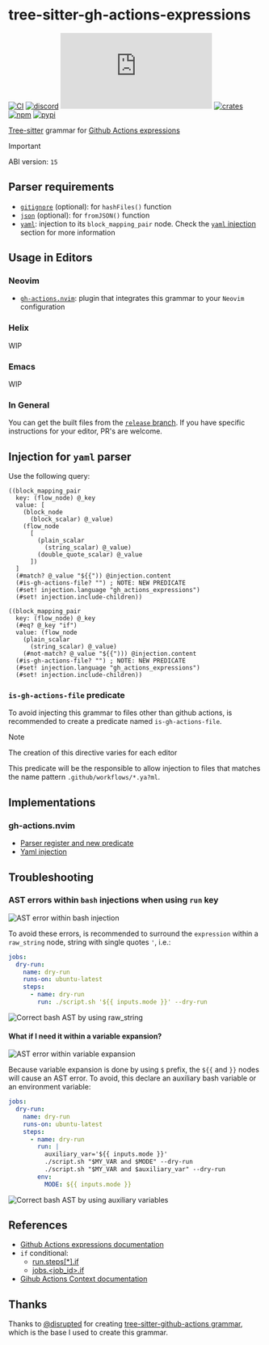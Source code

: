 # tree-sitter-gh-actions-expressions

[![CI][ci]](https://github.com/Hdoc1509/tree-sitter-gh-actions-expressions/actions/workflows/ci.yml)
[![discord][discord]](https://discord.gg/w7nTvsVJhm)
[![matrix][matrix]](https://matrix.to/#/#tree-sitter-chat:matrix.org)
[![crates][crates]](https://crates.io/crates/tree-sitter-gh-actions-expressions)
[![npm][npm]](https://www.npmjs.com/package/tree-sitter-gh-actions-expressions)
[![pypi][pypi]](https://pypi.org/project/tree-sitter-gh-actions-expressions)

[Tree-sitter](https://github.com/tree-sitter/tree-sitter) grammar for
[Github Actions expressions][gh-actions-expressions-docs]

> [!IMPORTANT]
> ABI version: `15`

## Parser requirements

- [`gitignore`](https://github.com/shunsambongi/tree-sitter-gitignore)
  (optional): for `hashFiles()` function
- [`json`](https://github.com/tree-sitter/tree-sitter-json) (optional): for
  `fromJSON()` function
- [`yaml`](https://github.com/tree-sitter/tree-sitter-yaml): injection to its
  `block_mapping_pair` node. Check the [`yaml`
  injection](#injection-for-yaml-parser) section for more information

## Usage in Editors

### Neovim

- [`gh-actions.nvim`](https://github.com/Hdoc1509/gh-actions.nvim): plugin that
  integrates this grammar to your `Neovim` configuration

### Helix

WIP

### Emacs

WIP

### In General

You can get the built files from the [`release` branch][release-branch]. If you
have specific instructions for your editor, PR's are welcome.

## Injection for `yaml` parser

Use the following query:

```query
((block_mapping_pair
  key: (flow_node) @_key
  value: [
    (block_node
      (block_scalar) @_value)
    (flow_node
      [
        (plain_scalar
          (string_scalar) @_value)
        (double_quote_scalar) @_value
      ])
  ]
  (#match? @_value "${{")) @injection.content
  (#is-gh-actions-file? "") ; NOTE: NEW PREDICATE
  (#set! injection.language "gh_actions_expressions")
  (#set! injection.include-children))

((block_mapping_pair
  key: (flow_node) @_key
  (#eq? @_key "if")
  value: (flow_node
    (plain_scalar
      (string_scalar) @_value)
    (#not-match? @_value "${{"))) @injection.content
  (#is-gh-actions-file? "") ; NOTE: NEW PREDICATE
  (#set! injection.language "gh_actions_expressions")
  (#set! injection.include-children))
```

### `is-gh-actions-file` predicate

To avoid injecting this grammar to files other than github actions, is
recommended to create a predicate named `is-gh-actions-file`.

> [!NOTE]
> The creation of this directive varies for each editor

This predicate will be the responsible to allow injection to files that matches
the name pattern `.github/workflows/*.ya?ml`.

## Implementations

### gh-actions.nvim

- [Parser register and new predicate][gh-actions-nvim-tree-sitter]
- [Yaml injection][gh-actions-nvim-yaml-injection]

## Troubleshooting

### AST errors within `bash` injections when using `run` key

![AST error within bash injection](https://i.imgur.com/zNcY7ox.png)

To avoid these errors, is recommended to surround the `expression` within a
`raw_string` node, string with single quotes `'`, i.e.:

```yaml
jobs:
  dry-run:
    name: dry-run
    runs-on: ubuntu-latest
    steps:
      - name: dry-run
        run: ./script.sh '${{ inputs.mode }}' --dry-run
```

![Correct bash AST by using raw_string](https://i.imgur.com/30cUWIJ.png)

#### What if I need it within a variable expansion?

![AST error within variable expansion](https://i.imgur.com/6AFtGAE.png)

Because variable expansion is done by using `$` prefix, the `${{` and `}}` nodes
will cause an AST error. To avoid, this declare an auxiliary bash variable or an
environment variable:

```yaml
jobs:
  dry-run:
    name: dry-run
    runs-on: ubuntu-latest
    steps:
      - name: dry-run
        run: |
          auxiliary_var='${{ inputs.mode }}'
          ./script.sh "$MY_VAR and $MODE" --dry-run
          ./script.sh "$MY_VAR and $auxiliary_var" --dry-run
        env:
          MODE: ${{ inputs.mode }}
```

![Correct bash AST by using auxiliary variables](https://i.imgur.com/AIiaqoe.png)

## References

- [Github Actions expressions documentation][gh-actions-expressions-docs]
- `if` conditional:
  - [run.steps\[\*\].if][gh-run-steps-if]
  - [jobs.\<job_id>.if][gh-jobs-jobid-if]
- [Gihub Actions Context documentation][gh-actions-context-docs]

## Thanks

Thanks to [@disrupted](https://github.com/disrupted) for creating
[tree-sitter-github-actions grammar][ts-github-actions], which is the base I
used to create this grammar.

[ci]: https://github.com/Hdoc1509/tree-sitter-gh-actions-expressions/actions/workflows/ci.yml/badge.svg
[discord]: https://img.shields.io/discord/1063097320771698699?logo=discord&label=discord
[matrix]: https://img.shields.io/matrix/tree-sitter-chat%3Amatrix.org?logo=matrix&label=matrix
[crates]: https://img.shields.io/crates/v/tree-sitter-gh-actions-expressions?logo=rust
[npm]: https://img.shields.io/npm/v/tree-sitter-gh-actions-expressions?logo=npm
[pypi]: https://img.shields.io/pypi/v/tree-sitter-gh-actions-expressions?logo=pypi&logoColor=ffd242
[gh-actions-expressions-docs]: https://docs.github.com/en/actions/reference/evaluate-expressions-in-workflows-and-actions
[gh-run-steps-if]: https://docs.github.com/en/actions/reference/workflows-and-actions/metadata-syntax#runsstepsif
[gh-jobs-jobid-if]: https://docs.github.com/en/actions/reference/workflows-and-actions/workflow-syntax#jobsjob_idif
[gh-actions-context-docs]: https://docs.github.com/en/actions/reference/workflows-and-actions/contexts
[ts-github-actions]: https://github.com/disrupted/tree-sitter-github-actions
[gh-actions-nvim-tree-sitter]: https://github.com/Hdoc1509/gh-actions.nvim/blob/master/lua/gh-actions/tree-sitter.lua
[gh-actions-nvim-yaml-injection]: https://github.com/Hdoc1509/gh-actions.nvim/blob/master/queries/yaml/injections.scm
[release-branch]: https://github.com/Hdoc1509/tree-sitter-gh-actions-expressions/tree/release
